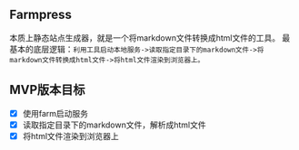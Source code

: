 ## Farmpress


本质上静态站点生成器，就是一个将markdown文件转换成html文件的工具。
最基本的底层逻辑：`利用工具启动本地服务->读取指定目录下的markdown文件->将markdown文件转换成html文件->将html文件渲染到浏览器上。`

## MVP版本目标
- [x] 使用farm启动服务
- [x] 读取指定目录下的markdown文件，解析成html文件
- [x] 将html文件渲染到浏览器上
